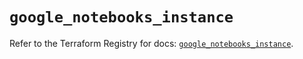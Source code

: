# `google_notebooks_instance`

Refer to the Terraform Registry for docs: [`google_notebooks_instance`](https://registry.terraform.io/providers/hashicorp/google-beta/5.27.0/docs/resources/google_notebooks_instance).
